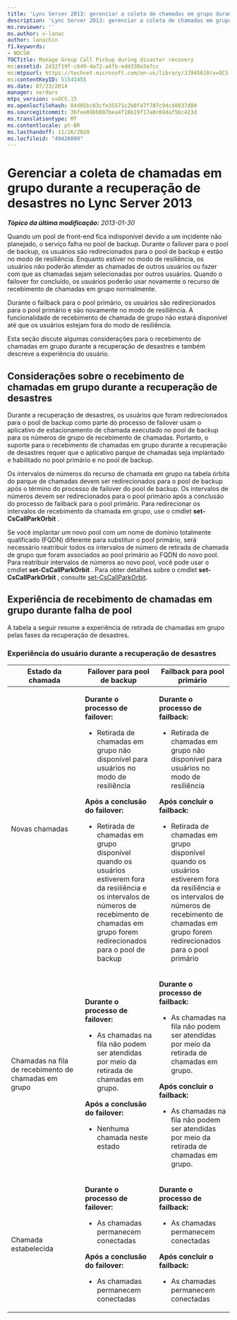 ```yaml
---
title: 'Lync Server 2013: gerenciar a coleta de chamadas em grupo durante a recuperação de desastres'
description: 'Lync Server 2013: gerenciar a coleta de chamadas em grupo durante a recuperação de desastres.'
ms.reviewer: ''
ms.author: v-lanac
author: lanachin
f1.keywords:
- NOCSH
TOCTitle: Manage Group Call Pickup during disaster recovery
ms:assetid: 2d32f19f-c649-4a72-a4fb-edd338e3a7cc
ms:mtpsurl: https://technet.microsoft.com/en-us/library/JJ945618(v=OCS.15)
ms:contentKeyID: 51541455
ms.date: 07/23/2014
manager: serdars
mtps_version: v=OCS.15
ms.openlocfilehash: 04d85bc83cfe35571c2b0f47f707c9dcd8037d80
ms.sourcegitcommit: 36fee89bb887bea4f18b19f17a8c69daf5bc423d
ms.translationtype: MT
ms.contentlocale: pt-BR
ms.lasthandoff: 11/26/2020
ms.locfileid: "49426099"
---
```

# <a name="manage-group-call-pickup-during-disaster-recovery-in-lync-server-2013"></a>Gerenciar a coleta de chamadas em grupo durante a recuperação de desastres no Lync Server 2013

<div data-xmlns="http://www.w3.org/1999/xhtml">

<div class="topic" data-xmlns="http://www.w3.org/1999/xhtml" data-msxsl="urn:schemas-microsoft-com:xslt" data-cs="https://msdn.microsoft.com/">

<div data-asp="https://msdn2.microsoft.com/asp">



</div>

<div id="mainSection">

<div id="mainBody">

<span> </span>

_**Tópico da última modificação:** 2013-01-30_

Quando um pool de front-end fica indisponível devido a um incidente não planejado, o serviço falha no pool de backup. Durante o failover para o pool de backup, os usuários são redirecionados para o pool de backup e estão no modo de resiliência. Enquanto estiver no modo de resiliência, os usuários não poderão atender as chamadas de outros usuários ou fazer com que as chamadas sejam selecionadas por outros usuários. Quando o failover for concluído, os usuários poderão usar novamente o recurso de recebimento de chamadas em grupo normalmente.

Durante o failback para o pool primário, os usuários são redirecionados para o pool primário e são novamente no modo de resiliência. A funcionalidade de recebimento de chamada de grupo não estará disponível até que os usuários estejam fora do modo de resiliência.

Esta seção discute algumas considerações para o recebimento de chamadas em grupo durante a recuperação de desastres e também descreve a experiência do usuário.

<div>

## <a name="considerations-for-group-call-pickup-during-disaster-recovery"></a>Considerações sobre o recebimento de chamadas em grupo durante a recuperação de desastres

Durante a recuperação de desastres, os usuários que foram redirecionados para o pool de backup como parte do processo de failover usam o aplicativo de estacionamento de chamada executado no pool de backup para os números de grupo de recebimento de chamadas. Portanto, o suporte para o recebimento de chamadas em grupo durante a recuperação de desastres requer que o aplicativo parque de chamadas seja implantado e habilitado no pool primário e no pool de backup.

Os intervalos de números do recurso de chamada em grupo na tabela órbita do parque de chamadas devem ser redirecionados para o pool de backup após o término do processo de failover do pool de backup. Os intervalos de números devem ser redirecionados para o pool primário após a conclusão do processo de failback para o pool primário. Para redirecionar os intervalos de recebimento da chamada em grupo, use o cmdlet **set-CsCallParkOrbit** .

Se você implantar um novo pool com um nome de domínio totalmente qualificado (FQDN) diferente para substituir o pool primário, será necessário reatribuir todos os intervalos de número de retirada de chamada de grupo que foram associados ao pool primário ao FQDN do novo pool. Para reatribuir intervalos de números ao novo pool, você pode usar o cmdlet **set-CsCallParkOrbit** . Para obter detalhes sobre o cmdlet **set-CsCallParkOrbit** , consulte [set-CsCallParkOrbit](https://docs.microsoft.com/powershell/module/skype/Set-CsCallParkOrbit).

</div>

<div>

## <a name="group-call-pickup-experience-during-pool-failure"></a>Experiência de recebimento de chamadas em grupo durante falha de pool

A tabela a seguir resume a experiência de retirada de chamadas em grupo pelas fases da recuperação de desastres.

### <a name="user-experience-during-disaster-recovery"></a>Experiência do usuário durante a recuperação de desastres

<table>
<colgroup>
<col style="width: 33%" />
<col style="width: 33%" />
<col style="width: 33%" />
</colgroup>
<thead>
<tr class="header">
<th>Estado da chamada</th>
<th>Failover para pool de backup</th>
<th>Failback para pool primário</th>
</tr>
</thead>
<tbody>
<tr class="odd">
<td><p>Novas chamadas</p></td>
<td><p><strong>Durante o processo de failover:</strong></p>
<ul>
<li><p>Retirada de chamadas em grupo não disponível para usuários no modo de resiliência</p></li>
</ul>
<p><strong>Após a conclusão do failover:</strong></p>
<ul>
<li><p>Retirada de chamadas em grupo disponível quando os usuários estiverem fora da resiliência e os intervalos de números de recebimento de chamadas em grupo forem redirecionados para o pool de backup</p></li>
</ul></td>
<td><p><strong>Durante o processo de failback:</strong></p>
<ul>
<li><p>Retirada de chamadas em grupo não disponível para usuários no modo de resiliência</p></li>
</ul>
<p><strong>Após concluir o failback:</strong></p>
<ul>
<li><p>Retirada de chamadas em grupo disponível quando os usuários estiverem fora da resiliência e os intervalos de números de recebimento de chamadas em grupo forem redirecionados para o pool primário</p></li>
</ul></td>
</tr>
<tr class="even">
<td><p>Chamadas na fila de recebimento de chamadas em grupo</p></td>
<td><p><strong>Durante o processo de failover:</strong></p>
<ul>
<li><p>As chamadas na fila não podem ser atendidas por meio da retirada de chamadas em grupo.</p></li>
</ul>
<p><strong>Após a conclusão do failover:</strong></p>
<ul>
<li><p>Nenhuma chamada neste estado</p></li>
</ul></td>
<td><p><strong>Durante o processo de failback:</strong></p>
<ul>
<li><p>As chamadas na fila não podem ser atendidas por meio da retirada de chamadas em grupo.</p></li>
</ul>
<p><strong>Após concluir o failback:</strong></p>
<ul>
<li><p>As chamadas na fila não podem ser atendidas por meio da retirada de chamadas em grupo.</p></li>
</ul></td>
</tr>
<tr class="odd">
<td><p>Chamada estabelecida</p></td>
<td><p><strong>Durante o processo de failover:</strong></p>
<ul>
<li><p>As chamadas permanecem conectadas</p></li>
</ul>
<p><strong>Após a conclusão do failover:</strong></p>
<ul>
<li><p>As chamadas permanecem conectadas</p></li>
</ul></td>
<td><p><strong>Durante o processo de failback:</strong></p>
<ul>
<li><p>As chamadas permanecem conectadas</p></li>
</ul>
<p><strong>Após concluir o failback:</strong></p>
<ul>
<li><p>As chamadas permanecem conectadas</p></li>
</ul></td>
</tr>
</tbody>
</table>


</div>

</div>

<span> </span>

</div>

</div>

</div>

